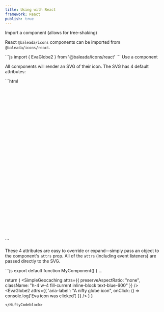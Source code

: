 ```yaml
---
title: Using with React
framework: React
publish: true
---
```


<NiftyHeading level="2">
Import a component (allows for tree-shaking)
</NiftyHeading>

React `@baleada/icons` components can be imported from `@baleada/icons/react`.

<NiftyCodeblock>
```js
import { EvaGlobe2 } from '@baleada/icons/react'
```
</NiftyCodeblock>


<NiftyHeading level="2">
Use a component
</NiftyHeading>


All components will render an SVG of their icon. The SVG has 4 default attributes:

<NiftyCodeblock>
```html
<svg
  role="img"
  xmlns="http://www.w3.org/2000/svg"
  viewBox="0 0 24 24"
  preserveAspectRatio="xMinYMin meet"
>
  ...
</svg>
```
</NiftyCodeblock>

These 4 attributes are easy to override or expand—simply pass an object to the component's `attrs` prop. All of the `attrs` (including event listeners) are passed directly to the SVG.

<NiftyCodeblock>
```js
export default function MyComponent() {
  ...

  return (
    <SimpleGeocaching
      attrs={{
        preserveAspectRatio: "none",
        className: "h-4 w-4 fill-current inline-block text-blue-600"
      }}
    />
    <EvaGlobe2
      attrs={{
        'aria-label': "A nifty globe icon",
        onClick: () => console.log('Eva icon was clicked')
      }}
    />
  )
}
```
</NiftyCodeblock>
